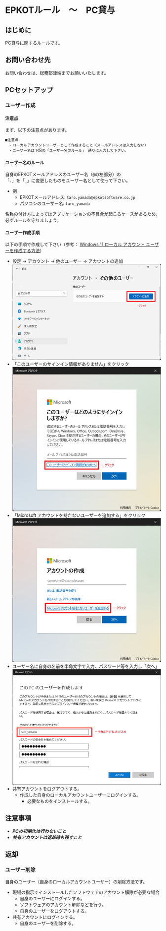 # EPKOTルール　〜　PC貸与

## はじめに

PC貸与に関するルールです。

## お問い合わせ先

お問い合わせは、総務部津端までお願いいたします。

## PCセットアップ

### ユーザー作成

#### 注意点

まず、以下の注意点があります。

```txt
■注意点
　・ローカルアカウントユーザーとして作成すること（メールアドレスは入力しない）
　・ユーザー名は下記の「ユーザー名のルール」 通りに入力して下さい。
```

#### ユーザー名のルール

自身のEPKOTメールアドレスのユーザー名（`@`の左部分）の  
「`.`」を「`_`」に変更したものをユーザー名として使って下さい。  

- 例
  - EPKOTメールアドレス: `taro.yamada@epkotsoftware.co.jp`
  - パソコンのユーザー名: `taro_yamada`

名称の付け方によってはアプリケーションの不具合が起こるケースがあるため、必ずルールを守りましょう。

#### ユーザー作成手順

以下の手順で作成して下さい（参考： [Windows 11 ローカル アカウント ユーザーを作成する方法](https://www.pasoble.jp/windows/11/add-local-user.html)）

- 設定 → アカウント → 他のユーザー → アカウントの追加  
  ![00_other-users](./images/00_other-users.png)  
- 「このユーザーのサインイン情報がありません」をクリック  
  ![01_sign-in](./images/01_sign-in.png)  
- 「Microsoft アカウントを持たないユーザーを追加する」をクリック  
  ![02_create-account](./images/02_create-account.png)  
- ユーザー名に自身の名前を半角文字で入力、パスワード等を入力し「次へ」  
  ![03_create-user-for-this-pc](./images/03_create-user-for-this-pc.png)  
- 共有アカウントをログアウトする。
  - 作成した自身のローカルアカウントユーザーにログインする。
    - 必要なものをインストールする。

## 注意事項

- ***PCの初期化は行わないこと***
- ***共有アカウントは返却時も残すこと***

## 返却

### ユーザー削除

自身のユーザー（自身のローカルアカウントユーザー）の削除方法です。

- 現場の指示でインストールしたソフトウェアのアカウント解除が必要な場合
  - 自身のユーザーにログインする。
  - ソフトウェアのアカウント解除などを行う。
  - 自身のユーザーをログアウトする。
- 共有アカウントにログインする。
  - 自身のユーザーを削除する。

